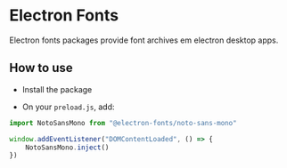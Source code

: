 # Electron Fonts

Electron fonts packages provide font archives em electron desktop apps.

## How to use

* Install the package

* On your `preload.js`, add:

```ts
import NotoSansMono from "@electron-fonts/noto-sans-mono"

window.addEventListener("DOMContentLoaded", () => {
    NotoSansMono.inject()
})
```